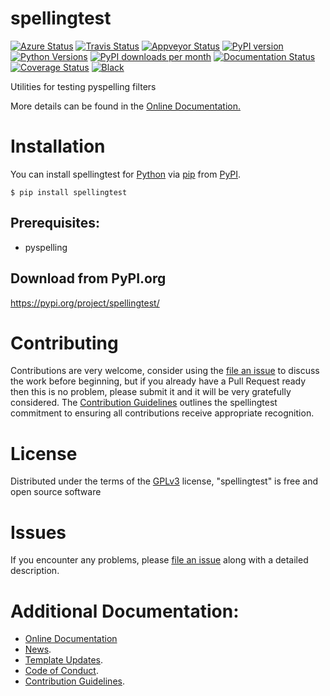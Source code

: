 # spellingtest

[![Azure Status](https://dev.azure.com/timgates/timgates/_apis/build/status/replendent-dev.spellingtest?branchName=master)](https://dev.azure.com/timgates/timgates/_build/latest?definitionId=18&branchName=master)
[![Travis Status](https://travis-ci.org/replendent-dev/spellingtest.svg?branch=master)](https://travis-ci.org/replendent-dev/spellingtest)
[![Appveyor Status](https://ci.appveyor.com/api/projects/status/arf9j0ri5v0kg368?svg=true)](https://ci.appveyor.com/project/timgates42/spellingtest)
[![PyPI version](https://img.shields.io/pypi/v/spellingtest.svg)](https://pypi.org/project/spellingtest)
[![Python Versions](https://img.shields.io/pypi/pyversions/spellingtest.svg)](https://pypi.org/project/spellingtest)
[![PyPI downloads per month](https://img.shields.io/pypi/dm/spellingtest.svg)](https://pypi.org/project/spellingtest)
[![Documentation Status](https://readthedocs.org/projects/spellingtest/badge/?version=latest)](https://spellingtest.readthedocs.io/en/latest/?badge=latest)
[![Coverage Status](https://coveralls.io/repos/github/replendent-dev/spellingtest/badge.svg)](https://coveralls.io/github/replendent-dev/spellingtest/)
[![Black](https://camo.githubusercontent.com/28a51fe3a2c05048d8ca8ecd039d6b1619037326/68747470733a2f2f696d672e736869656c64732e696f2f62616467652f636f64652532307374796c652d626c61636b2d3030303030302e737667)](https://github.com/psf/black)

Utilities for testing pyspelling filters

More details can be found in the
[Online Documentation.](https://spellingtest.readthedocs.io/en/latest/)

# Installation

You can install spellingtest for
[Python](https://www.python.org/) via
[pip](https://pypi.org/project/pip/)
from [PyPI](https://pypi.org/).

```
$ pip install spellingtest
```




## Prerequisites:
- pyspelling


## Download from PyPI.org

https://pypi.org/project/spellingtest/



# Contributing

Contributions are very welcome, consider using the
[file an issue](https://github.com/replendent-dev/spellingtest/issues)
to discuss the work before beginning, but if you already have a Pull Request
ready then this is no problem, please submit it and it will be very gratefully
considered. The [Contribution Guidelines](CONTRIBUTING.md)
outlines the spellingtest commitment to ensuring all
contributions receive appropriate recognition.

# License


Distributed under the terms of the [GPLv3](https://opensource.org/licenses/GPL-3.0)
license, "spellingtest" is free and open source software


# Issues

If you encounter any problems, please
[file an issue](https://github.com/replendent-dev/spellingtest/issues)
along with a detailed description.

# Additional Documentation:

* [Online Documentation](https://spellingtest.readthedocs.io/en/latest/)
* [News](NEWS.rst).
* [Template Updates](COOKIECUTTER_UPDATES.md).
* [Code of Conduct](CODE_OF_CONDUCT.md).
* [Contribution Guidelines](CONTRIBUTING.md).
